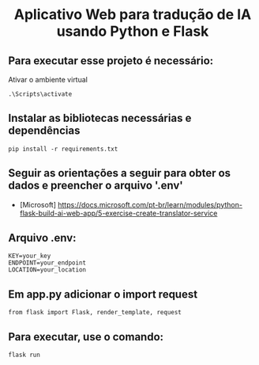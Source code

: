 <h1 align="center">Aplicativo Web para tradução de IA usando Python e Flask</h1>

## Para executar esse projeto é necessário:

Ativar o ambiente virtual
```
.\Scripts\activate
```

## Instalar as bibliotecas necessárias e dependências
```
pip install -r requirements.txt
```

## Seguir as orientações a seguir para obter os dados e preencher o arquivo '.env'

* [Microsoft] https://docs.microsoft.com/pt-br/learn/modules/python-flask-build-ai-web-app/5-exercise-create-translator-service

## Arquivo .env:
```
KEY=your_key
ENDPOINT=your_endpoint
LOCATION=your_location
```

## Em app.py adicionar o import request
```
from flask import Flask, render_template, request
```

## Para executar, use o comando:
```
flask run
```
